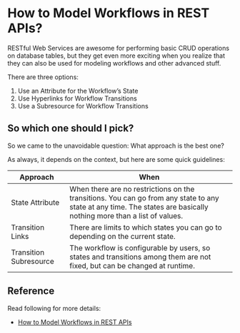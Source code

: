 # How to Model Workflows in REST APIs?

RESTful Web Services are awesome for performing basic CRUD operations on database tables, but they get even more exciting when you realize that they can also be used for modeling workflows and other advanced stuff.

There are three options:

1. Use an Attribute for the Workflow’s State
1. Use Hyperlinks for Workflow Transitions
1. Use a Subresource for Workflow Transitions

## So which one should I pick?

So we came to the unavoidable question: What approach is the best one?

As always, it depends on the context, but here are some quick guidelines:

| Approach | When |
| --- | --- |
| State Attribute | When there are no restrictions on the transitions. You can go from any state to any state at any time. The states are basically nothing more than a list of values. |
| Transition Links | There are limits to which states you can go to depending on the current state. |
| Transition Subresource | The workflow is configurable by users, so states and transitions among them are not fixed, but can be changed at runtime. |

## Reference

Read following for more details:

- [How to Model Workflows in REST APIs](https://www.kennethlange.com/how-to-model-workflows-in-rest-apis/)

